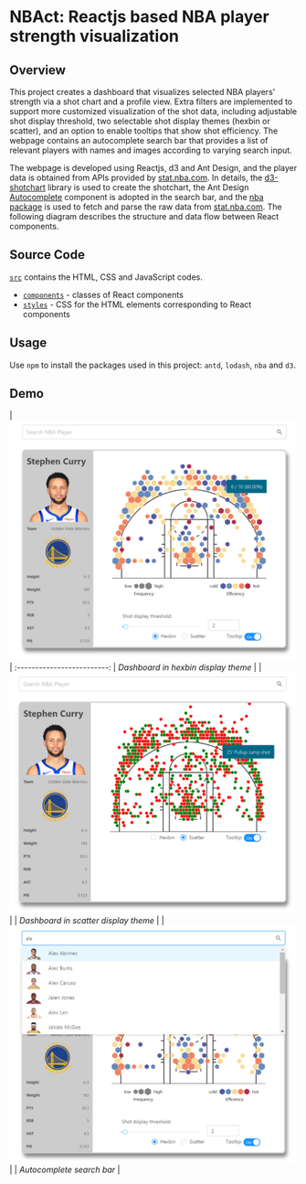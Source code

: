 # NBAct: Reactjs based NBA player strength visualization

 ## Overview
 This project creates a dashboard that visualizes selected NBA players' strength via a shot chart and a profile view. Extra filters are implemented to support more customized visualization of the shot data, including adjustable shot display threshold, two selectable shot display themes (hexbin or scatter), and an option to enable tooltips that show shot efficiency. The webpage contains an autocomplete search bar that provides a list of relevant players with names and images according to varying search input.  
 
 The webpage is developed using Reactjs, d3 and Ant Design, and the player data is obtained from APIs provided by [stat.nba.com](https://stats.nba.com/). In details, the [d3-shotchart](https://www.npmjs.com/package/d3-shotchart) library is used to create the shotchart, the Ant Design [Autocomplete](https://ant.design/components/auto-complete/) component is adopted in the search bar, and the [nba package](https://github.com/bttmly/nba) is used to fetch and parse the raw data from [stat.nba.com](https://stats.nba.com/). The following diagram describes the structure and data flow between React components.
 
 
 
 
 
 ## Source Code
 [`src`](src) contains the HTML, CSS and JavaScript codes. 
 * [`components`](src/components) - classes of React components
 * [`styles`](src/styles) - CSS for the HTML elements corresponding to React components

## Usage
Use `npm` to install the packages used in this project: `antd`, `lodash`, `nba` and `d3`. 
 
 ## Demo
| <img src="demo/dashboard.PNG" width="700"> |
:-------------------------:
| <em>Dashboard in hexbin display theme</em> |
| <img src="demo/scatter-theme.png" width="700"> |
| <em>Dashboard in scatter display theme</em> |
| <img src="demo/search-bar.png" width="700"> |
| <em>Autocomplete search bar</em> |

